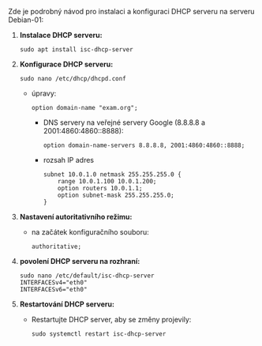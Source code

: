 Zde je podrobný návod pro instalaci a konfiguraci DHCP serveru na serveru Debian-01:

1. **Instalace DHCP serveru:**
     ```
     sudo apt install isc-dhcp-server
     ```

2. **Konfigurace DHCP serveru:**
     ```
     sudo nano /etc/dhcp/dhcpd.conf
     ```
   - úpravy:
       ```
       option domain-name "exam.org";
       ```
     - DNS servery na veřejné servery Google (8.8.8.8 a 2001:4860:4860::8888):
       ```
       option domain-name-servers 8.8.8.8, 2001:4860:4860::8888;
       ```
     - rozsah IP adres
       ```
       subnet 10.0.1.0 netmask 255.255.255.0 {
           range 10.0.1.100 10.0.1.200;
           option routers 10.0.1.1;
           option subnet-mask 255.255.255.0;
       }
       ```
       
4. **Nastavení autoritativního režimu:**
   - na začátek konfiguračního souboru:
     ```
     authoritative;
     ```
     
5. **povolení DHCP serveru na rozhraní:**
     ```
     sudo nano /etc/default/isc-dhcp-server
     INTERFACESv4="eth0"
     INTERFACESv6="eth0"
     ```

6. **Restartování DHCP serveru:**
   - Restartujte DHCP server, aby se změny projevily:
     ```
     sudo systemctl restart isc-dhcp-server
     ```
